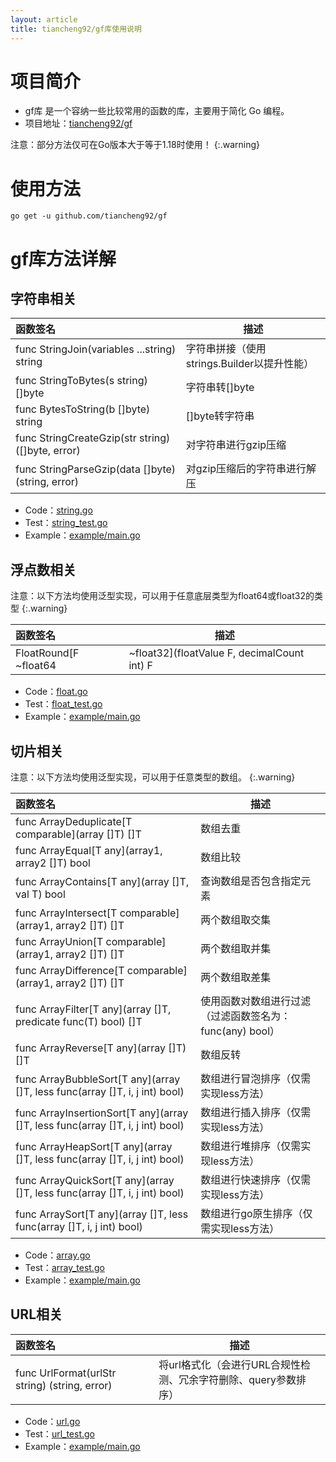 ```yaml
---
layout: article
title: tiancheng92/gf库使用说明
---
```


# 项目简介

* gf库 是一个容纳一些比较常用的函数的库，主要用于简化 Go 编程。
* 项目地址：[tiancheng92/gf](https://github.com/tiancheng92/gf)

<!--more-->

注意：部分方法仅可在Go版本大于等于1.18时使用！
{:.warning}

# 使用方法

```shell
go get -u github.com/tiancheng92/gf
```

# gf库方法详解

## 字符串相关

| 函数签名                                              | 描述                            |
|:--------------------------------------------------|-------------------------------|
| func StringJoin(variables ...string) string       | 字符串拼接（使用strings.Builder以提升性能） |
| func StringToBytes(s string) []byte               | 字符串转[]byte                    |
| func BytesToString(b []byte) string               | []byte转字符串                    |
| func StringCreateGzip(str string) ([]byte, error) | 对字符串进行gzip压缩                  |
| func StringParseGzip(data []byte) (string, error) | 对gzip压缩后的字符串进行解压              |

* Code：[string.go](https://github.com/tiancheng92/gf/blob/main/string.go)
* Test：[string_test.go](https://github.com/tiancheng92/gf/blob/main/string_test.go)
* Example：[example/main.go](https://github.com/tiancheng92/gf/blob/main/example/main.go)

## 浮点数相关

注意：以下方法均使用泛型实现，可以用于任意底层类型为float64或float32的类型
{:.warning}

| 函数签名                  | 描述                                          |
|:----------------------|---------------------------------------------|
| FloatRound[F ~float64 | ~float32](floatValue F, decimalCount int) F | 保留浮点数指定位数的小数 |

* Code：[float.go](https://github.com/tiancheng92/gf/blob/main/float.go)
* Test：[float_test.go](https://github.com/tiancheng92/gf/blob/main/float_test.go)
* Example：[example/main.go](https://github.com/tiancheng92/gf/blob/main/example/main.go)

## 切片相关

注意：以下方法均使用泛型实现，可以用于任意类型的数组。
{:.warning}

| 函数签名                                                                             | 描述                                  |
|:---------------------------------------------------------------------------------|-------------------------------------|
| func ArrayDeduplicate\[T comparable\](array []T) []T                             | 数组去重                                |
| func ArrayEqual\[T any\](array1, array2 []T) bool                                | 数组比较                                |
| func ArrayContains\[T any\](array []T, val T) bool                               | 查询数组是否包含指定元素                        |
| func ArrayIntersect\[T comparable\](array1, array2 []T) []T                      | 两个数组取交集                             |
| func ArrayUnion\[T comparable\](array1, array2 []T) []T                          | 两个数组取并集                             |
| func ArrayDifference\[T comparable\](array1, array2 []T) []T                     | 两个数组取差集                             |
| func ArrayFilter\[T any\](array []T, predicate func(T) bool) []T                 | 使用函数对数组进行过滤（过滤函数签名为：func(any) bool） |
| func ArrayReverse\[T any\](array []T) []T                                        | 数组反转                                |
| func ArrayBubbleSort\[T any\](array []T, less func(array []T, i, j int) bool)    | 数组进行冒泡排序（仅需实现less方法）                |
| func ArrayInsertionSort\[T any\](array []T, less func(array []T, i, j int) bool) | 数组进行插入排序（仅需实现less方法）                |
| func ArrayHeapSort\[T any\](array []T, less func(array []T, i, j int) bool)      | 数组进行堆排序（仅需实现less方法）                 |
| func ArrayQuickSort\[T any\](array []T, less func(array []T, i, j int) bool)     | 数组进行快速排序（仅需实现less方法）                |
| func ArraySort\[T any\](array []T, less func(array []T, i, j int) bool)          | 数组进行go原生排序（仅需实现less方法）              |

* Code：[array.go](https://github.com/tiancheng92/gf/blob/main/array.go)
* Test：[array_test.go](https://github.com/tiancheng92/gf/blob/main/array_test.go)
* Example：[example/main.go](https://github.com/tiancheng92/gf/blob/main/example/main.go)

## URL相关

| 函数签名                                          | 描述                                    |
|:----------------------------------------------|---------------------------------------|
| func UrlFormat(urlStr string) (string, error) | 将url格式化（会进行URL合规性检测、冗余字符删除、query参数排序） |

* Code：[url.go](https://github.com/tiancheng92/gf/blob/main/url.go)
* Test：[url_test.go](https://github.com/tiancheng92/gf/blob/main/url_test.go)
* Example：[example/main.go](https://github.com/tiancheng92/gf/blob/main/example/main.go)
